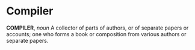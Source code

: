 # Compiler

**COMPILER**, _noun_ A collector of parts of authors, or of separate papers or accounts; one who forms a book or composition from various authors or separate papers.